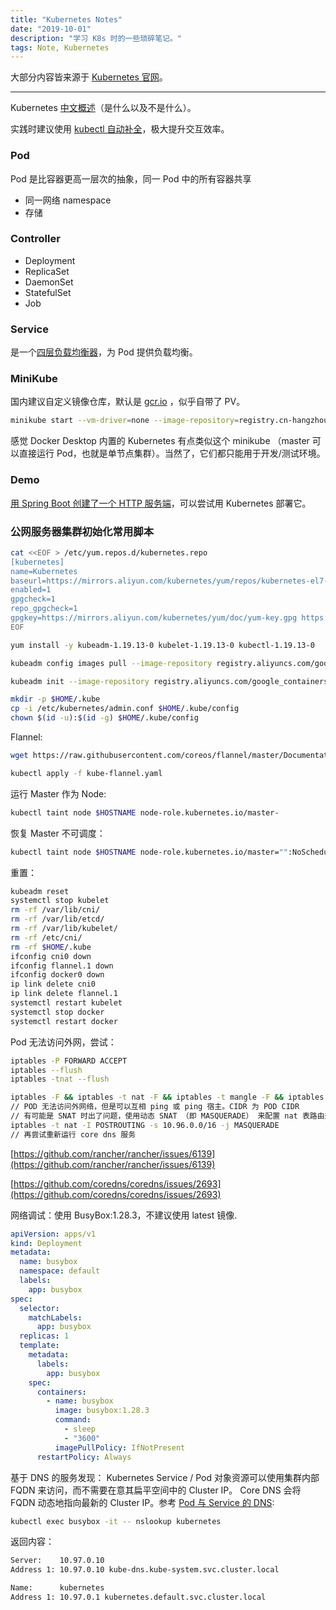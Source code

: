 ```yaml
---
title: "Kubernetes Notes"
date: "2019-10-01"
description: "学习 K8s 时的一些琐碎笔记。"
tags: Note, Kubernetes
---
```


大部分内容皆来源于 [Kubernetes 官网](https://k8s.io)。

---

Kubernetes [中文概述](https://kubernetes.io/zh/docs/concepts/overview/what-is-kubernetes/#%E4%B8%BA%E4%BB%80%E4%B9%88%E9%9C%80%E8%A6%81-kubernetes-%E5%AE%83%E8%83%BD%E5%81%9A%E4%BB%80%E4%B9%88)（是什么以及不是什么）。

实践时建议使用 [kubectl 自动补全](https://kubernetes.io/zh/docs/reference/kubectl/cheatsheet/#kubectl-%E8%87%AA%E5%8A%A8%E8%A1%A5%E5%85%A8)，极大提升交互效率。

### Pod

Pod 是比容器更高一层次的抽象，同一 Pod 中的所有容器共享

- 同一网络 namespace
- 存储

### Controller

- Deployment
- ReplicaSet
- DaemonSet
- StatefulSet
- Job

### Service

是一个[四层负载均衡器](https://lawrenceli.me/blog/load-balancing)，为 Pod 提供负载均衡。

### MiniKube

国内建议自定义镜像仓库，默认是 [gcr.io](http://gcr.io) ，似乎自带了 PV。

```bash
minikube start --vm-driver=none --image-repository=registry.cn-hangzhou.aliyuncs.com/google_containers --cpus 4 --memory 6144
```

感觉 Docker Desktop 内置的 Kubernetes 有点类似这个 minikube （master 可以直接运行 Pod，也就是单节点集群）。当然了，它们都只能用于开发/测试环境。

### Demo

[用 Spring Boot 创建了一个 HTTP 服务端](https://github.com/Lonor/kubernetes-springboot-demo)，可以尝试用 Kubernetes 部署它。

### 公网服务器集群初始化常用脚本

```sh
cat <<EOF > /etc/yum.repos.d/kubernetes.repo
[kubernetes]
name=Kubernetes
baseurl=https://mirrors.aliyun.com/kubernetes/yum/repos/kubernetes-el7-x86_64/
enabled=1
gpgcheck=1
repo_gpgcheck=1
gpgkey=https://mirrors.aliyun.com/kubernetes/yum/doc/yum-key.gpg https://mirrors.aliyun.com/kubernetes/yum/doc/rpm-package-key.gpg
EOF
```

```sh
yum install -y kubeadm-1.19.13-0 kubelet-1.19.13-0 kubectl-1.19.13-0
```

```sh
kubeadm config images pull --image-repository registry.aliyuncs.com/google_containers --kubernetes-version v1.19.3
```

```sh
kubeadm init --image-repository registry.aliyuncs.com/google_containers --kubernetes-version v1.19.13 --apiserver-advertise-address $(hostname -i) --pod-network-cidr=10.96.0.0/16 --service-cidr=10.97.0.0/16
```

```sh
mkdir -p $HOME/.kube
cp -i /etc/kubernetes/admin.conf $HOME/.kube/config
chown $(id -u):$(id -g) $HOME/.kube/config
```

Flannel:

```bash
wget https://raw.githubusercontent.com/coreos/flannel/master/Documentation/kube-flannel.yml](https://raw.githubusercontent.com/coreos/flannel/master/Documentation/kube-flannel.yml)
```

```bash
kubectl apply -f kube-flannel.yaml
```

运行 Master 作为 Node:

```bash
kubectl taint node $HOSTNAME node-role.kubernetes.io/master-
```

恢复 Master 不可调度：

```bash
kubectl taint node $HOSTNAME node-role.kubernetes.io/master="":NoSchedule
```

重置：

```bash
kubeadm reset
systemctl stop kubelet
rm -rf /var/lib/cni/
rm -rf /var/lib/etcd/
rm -rf /var/lib/kubelet/
rm -rf /etc/cni/
rm -rf $HOME/.kube
ifconfig cni0 down
ifconfig flannel.1 down
ifconfig docker0 down
ip link delete cni0
ip link delete flannel.1
systemctl restart kubelet
systemctl stop docker
systemctl restart docker
```

Pod 无法访问外网，尝试：

```bash
iptables -P FORWARD ACCEPT
iptables --flush
iptables -tnat --flush

iptables -F && iptables -t nat -F && iptables -t mangle -F && iptables -X
// POD 无法访问外网络，但是可以互相 ping 或 ping 宿主。CIDR 为 POD CIDR
// 有可能是 SNAT 时出了问题，使用动态 SNAT （即 MASQUERADE） 来配置 nat 表路由规则：
iptables -t nat -I POSTROUTING -s 10.96.0.0/16 -j MASQUERADE
// 再尝试重新运行 core dns 服务
```

[https://github.com/rancher/rancher/issues/6139](https://github.com/rancher/rancher/issues/6139)

[https://github.com/coredns/coredns/issues/2693](https://github.com/coredns/coredns/issues/2693)

网络调试：使用 BusyBox:1.28.3，不建议使用 latest 镜像.

```yaml
apiVersion: apps/v1
kind: Deployment
metadata:
  name: busybox
  namespace: default
  labels:
    app: busybox
spec:
  selector:
    matchLabels:
      app: busybox
  replicas: 1
  template:
    metadata:
      labels:
        app: busybox
    spec:
      containers:
        - name: busybox
          image: busybox:1.28.3
          command:
            - sleep
            - "3600"
          imagePullPolicy: IfNotPresent
      restartPolicy: Always
```

基于 DNS 的服务发现： Kubernetes Service / Pod 对象资源可以使用集群内部 FQDN 来访问，而不需要在意其扁平空间中的 Cluster IP。
Core DNS 会将 FQDN 动态地指向最新的 Cluster IP。参考 [Pod 与 Service 的 DNS](https://kubernetes.io/zh/docs/concepts/services-networking/dns-pod-service):

```bash
kubectl exec busybox -it -- nslookup kubernetes
```

返回内容：

```bash
Server:    10.97.0.10
Address 1: 10.97.0.10 kube-dns.kube-system.svc.cluster.local

Name:      kubernetes
Address 1: 10.97.0.1 kubernetes.default.svc.cluster.local
```
